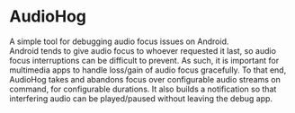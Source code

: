 # AudioHog
A simple tool for debugging audio focus issues on Android.  
Android tends to give audio focus to whoever requested it last, so audio focus interruptions can be difficult to prevent.  As such, it is important for multimedia apps to handle loss/gain of audio focus gracefully.  To that end, AudioHog takes and abandons focus over configurable audio streams on command, for configurable durations.  It also builds a notification so that interfering audio can be played/paused without leaving the debug app.
